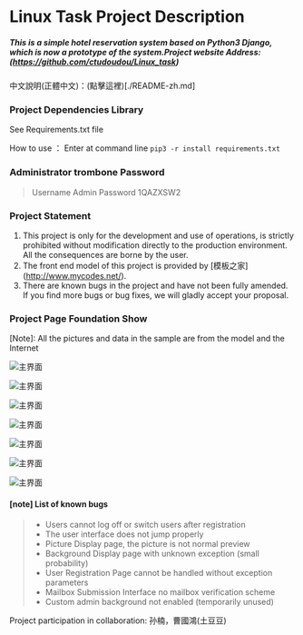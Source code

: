 # Linux Task Project Description
##### This is a simple hotel reservation system based on Python3 Django, which is now a prototype of the system.Project website Address:(https://github.com/ctudoudou/Linux_task)

中文說明(正體中文)：(點擊這裡)[./README-zh.md] 

### Project Dependencies Library
See Requirements.txt file

How to use ： Enter at command line ```pip3 -r install requirements.txt```

### Administrator trombone Password

> Username Admin
> Password 1QAZXSW2

### Project Statement

1. This project is only for the development and use of operations, is strictly prohibited without modification directly to the production environment. All the consequences are borne by the user.
2. The front end model of this project is provided by [模板之家] (http://www.mycodes.net/).
3. There are known bugs in the project and have not been fully amended. If you find more bugs or bug fixes, we will gladly accept your proposal.




### Project Page Foundation Show

[Note]: All the pictures and data in the sample are from the model and the Internet



![主界面](./imgs/截圖1.jpg)



![主界面](./imgs/截圖3.jpg)



![主界面](./imgs/截圖2.jpg)



![主界面](./imgs/截圖4.jpg)



![主界面](./imgs/admin截圖1.jpg)



![主界面](./imgs/admin截圖3.jpg)



![主界面](./imgs/admin截圖2.jpg)



#### [note] List of known bugs

> - Users cannot log off or switch users after registration
> - The user interface does not jump properly
> - Picture Display page, the picture is not normal preview
> - Background Display page with unknown exception (small probability)
> - User Registration Page cannot be handled without exception parameters
> - Mailbox Submission Interface no mailbox verification scheme
> - Custom admin background not enabled (temporarily unused)



Project participation in collaboration: 孙楠，曹國鴻(土豆豆)
